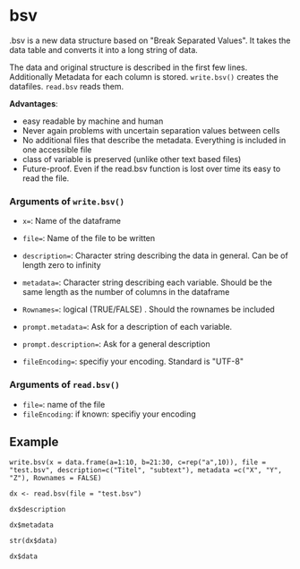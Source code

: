 # bsv
.bsv is a new data structure based on "Break Separated Values".
It takes the data table and converts it into a long string of data. 

The data and original structure is described in the first few lines. 
Additionally Metadata for each column is stored.
`write.bsv()` creates the datafiles. `read.bsv` reads them.

**Advantages**:

 - easy readable by machine and human
 - Never again problems with uncertain separation values between cells
 - No additional files that describe the metadata. Everything is included in one accessible file
 - class of variable is preserved (unlike other text based files)
 - Future-proof. Even if the read.bsv function is lost over time its easy to read the file.



### Arguments of `write.bsv()`

- `x=`:  Name of the dataframe

 - `file=`: Name of the file to be written
 - `description=`: Character string describing the data in general. Can be of length zero to infinity
 - `metadata=`: Character string describing each variable. Should be the same length as the number of columns in the dataframe
 - `Rownames=`: logical (TRUE/FALSE) . Should the rownames be included
 - `prompt.metadata=`: Ask for a description of each variable.
 - `prompt.description=`: Ask for a general description
 - `fileEncoding=`: specifiy your encoding. Standard is "UTF-8"



### Arguments of `read.bsv()`

 - `file=`:  name of the file 
 - `fileEncoding`:  if known: specifiy your encoding



## Example 

`write.bsv(x = data.frame(a=1:10, b=21:30, c=rep("a",10)), file = "test.bsv", description=c("Titel", "subtext"), metadata =c("X", "Y", "Z"), Rownames = FALSE)`

`dx <- read.bsv(file = "test.bsv")`

`dx$description`

`dx$metadata`

`str(dx$data)`

`dx$data`

